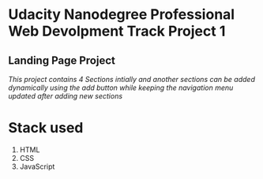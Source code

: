 # Udacity Nanodegree Professional Web Devolpment Track Project 1

## Landing Page Project

*This project contains 4 Sections intially and another sections can be added dynamically using the add button while keeping the navigation menu updated after adding new sections*

# Stack used

1. HTML
2. CSS
3. JavaScript

